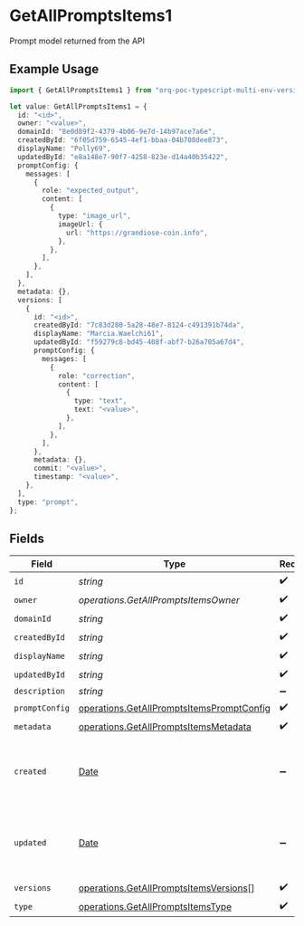 # GetAllPromptsItems1

Prompt model returned from the API

## Example Usage

```typescript
import { GetAllPromptsItems1 } from "orq-poc-typescript-multi-env-version/models/operations";

let value: GetAllPromptsItems1 = {
  id: "<id>",
  owner: "<value>",
  domainId: "8e0d89f2-4379-4b06-9e7d-14b97ace7a6e",
  createdById: "6f05d759-6545-4ef1-bbaa-04b708dee873",
  displayName: "Polly69",
  updatedById: "e8a148e7-90f7-4258-823e-d14a40b35422",
  promptConfig: {
    messages: [
      {
        role: "expected_output",
        content: [
          {
            type: "image_url",
            imageUrl: {
              url: "https://grandiose-coin.info",
            },
          },
        ],
      },
    ],
  },
  metadata: {},
  versions: [
    {
      id: "<id>",
      createdById: "7c83d280-5a28-48e7-8124-c491391b74da",
      displayName: "Marcia.Waelchi61",
      updatedById: "f59279c8-bd45-408f-abf7-b26a705a67d4",
      promptConfig: {
        messages: [
          {
            role: "correction",
            content: [
              {
                type: "text",
                text: "<value>",
              },
            ],
          },
        ],
      },
      metadata: {},
      commit: "<value>",
      timestamp: "<value>",
    },
  ],
  type: "prompt",
};
```

## Fields

| Field                                                                                                  | Type                                                                                                   | Required                                                                                               | Description                                                                                            |
| ------------------------------------------------------------------------------------------------------ | ------------------------------------------------------------------------------------------------------ | ------------------------------------------------------------------------------------------------------ | ------------------------------------------------------------------------------------------------------ |
| `id`                                                                                                   | *string*                                                                                               | :heavy_check_mark:                                                                                     | N/A                                                                                                    |
| `owner`                                                                                                | *operations.GetAllPromptsItemsOwner*                                                                   | :heavy_check_mark:                                                                                     | N/A                                                                                                    |
| `domainId`                                                                                             | *string*                                                                                               | :heavy_check_mark:                                                                                     | N/A                                                                                                    |
| `createdById`                                                                                          | *string*                                                                                               | :heavy_check_mark:                                                                                     | N/A                                                                                                    |
| `displayName`                                                                                          | *string*                                                                                               | :heavy_check_mark:                                                                                     | N/A                                                                                                    |
| `updatedById`                                                                                          | *string*                                                                                               | :heavy_check_mark:                                                                                     | N/A                                                                                                    |
| `description`                                                                                          | *string*                                                                                               | :heavy_minus_sign:                                                                                     | N/A                                                                                                    |
| `promptConfig`                                                                                         | [operations.GetAllPromptsItemsPromptConfig](../../models/operations/getallpromptsitemspromptconfig.md) | :heavy_check_mark:                                                                                     | N/A                                                                                                    |
| `metadata`                                                                                             | [operations.GetAllPromptsItemsMetadata](../../models/operations/getallpromptsitemsmetadata.md)         | :heavy_check_mark:                                                                                     | N/A                                                                                                    |
| `created`                                                                                              | [Date](https://developer.mozilla.org/en-US/docs/Web/JavaScript/Reference/Global_Objects/Date)          | :heavy_minus_sign:                                                                                     | The date and time the resource was created                                                             |
| `updated`                                                                                              | [Date](https://developer.mozilla.org/en-US/docs/Web/JavaScript/Reference/Global_Objects/Date)          | :heavy_minus_sign:                                                                                     | The date and time the resource was last updated                                                        |
| `versions`                                                                                             | [operations.GetAllPromptsItemsVersions](../../models/operations/getallpromptsitemsversions.md)[]       | :heavy_check_mark:                                                                                     | N/A                                                                                                    |
| `type`                                                                                                 | [operations.GetAllPromptsItemsType](../../models/operations/getallpromptsitemstype.md)                 | :heavy_check_mark:                                                                                     | N/A                                                                                                    |
